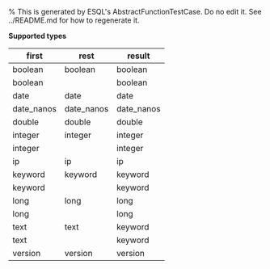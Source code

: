 % This is generated by ESQL's AbstractFunctionTestCase. Do no edit it. See ../README.md for how to regenerate it.

**Supported types**

| first | rest | result |
| --- | --- | --- |
| boolean | boolean | boolean |
| boolean | | boolean |
| date | date | date |
| date_nanos | date_nanos | date_nanos |
| double | double | double |
| integer | integer | integer |
| integer | | integer |
| ip | ip | ip |
| keyword | keyword | keyword |
| keyword | | keyword |
| long | long | long |
| long | | long |
| text | text | keyword |
| text | | keyword |
| version | version | version |

